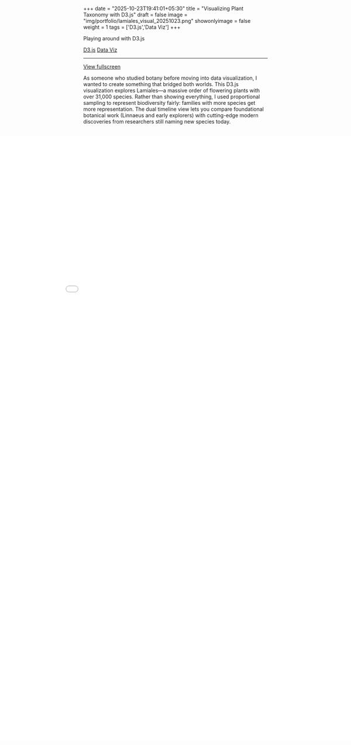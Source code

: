 +++
date = "2025-10-23T19:41:01+05:30"
title = "Visualizing Plant Taxonomy with D3.js"
draft = false
image = "img/portfolio/lamiales_visual_20251023.png"
showonlyimage = false
weight = 1
tags = ['D3.js','Data Viz']
+++

Playing around with D3.js

<div class=Tags>
<span><a href="/tags/python/">D3.js</a></span>
<span><a href="/tags/data-viz/">Data Viz</a></span>
</div>
<!--more-->
<hr>


<!--{{< lamiales-viz >}}-->

[View fullscreen](/projects/plant-taxonomy/index.html)

As someone who studied botany before moving into data visualization, I wanted to create something that bridged both worlds. This D3.js visualization explores Lamiales—a massive order of flowering plants with over 31,000 species. Rather than showing everything, I used proportional sampling to represent biodiversity fairly: families with more species get more representation. The dual timeline view lets you compare foundational botanical work (Linnaeus and early explorers) with cutting-edge modern discoveries from researchers still naming new species today.

<br>

<style>
  .viz-container {
    width: 100vw;
    position: relative;
    left: 50%;
    right: 50%;
    margin-left: -50vw;
    margin-right: -50vw;
    max-width: 100vw;
  }
  .viz-container iframe {
    width: 100%;
    height: 1650px;
    border: none;
  }
  
  /* Responsive: smaller on mobile */
  @media (max-width: 768px) {
    .viz-container iframe {
      height: 500px;
    }
  }
</style>

<div class="viz-container">
  <iframe 
    src="/projects/plant-taxonomy/index.html" 
    width="100%" 
    height="700px" 
    frameborder="0"
    title="Lamiales Taxonomy Visualization">
  </iframe>
</div>
